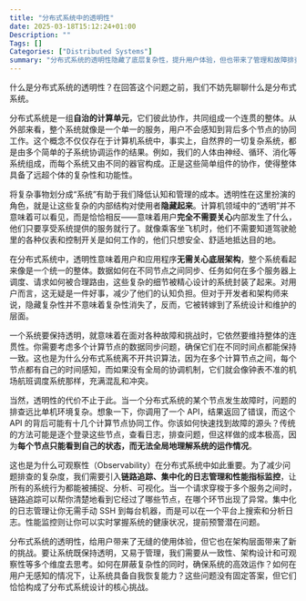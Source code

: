 ```yaml
---
title: "分布式系统中的透明性"
date: 2025-03-18T15:12:24+01:00
Description: ""
Tags: []
Categories: ["Distributed Systems"]
summary: "分布式系统的透明性隐藏了底层复杂性，提升用户体验，但也带来了管理和故障排查的挑战，需要一致性算法、合理架构和可观察性来优化。"
---
```

什么是分布式系统的透明性？在回答这个问题之前，我们不妨先聊聊什么是分布式系统。

分布式系统是一组**自治的计算单元**，它们彼此协作，共同组成一个连贯的整体。从外部来看，整个系统就像是一个单一的服务，用户不会感知到背后多个节点的协同工作。这个概念不仅仅存在于计算机系统中，事实上，自然界的一切复杂系统，都是由多个简单的子系统协调运作的结果。例如，我们的人体由神经、循环、消化等系统组成，而每个系统又由不同的器官构成。正是这些简单组件的协作，使得整体具备了远超个体的复杂性和功能性。

将复杂事物划分成“系统”有助于我们降低认知和管理的成本。透明性在这里扮演的角色，就是让这些复杂的内部结构对使用者**隐藏起来**。计算机领域中的“透明”并不意味着可以看见，而是恰恰相反——意味着用户**完全不需要关心**内部发生了什么，他们只要享受系统提供的服务就行了。就像乘客坐飞机时，他们不需要知道驾驶舱里的各种仪表和控制开关是如何工作的，他们只想安全、舒适地抵达目的地。

在分布式系统中，透明性意味着用户和应用程序**无需关心底层架构**，整个系统看起来像是一个统一的整体。数据如何在不同节点之间同步、任务如何在多个服务器上调度、请求如何被合理路由，这些复杂的细节被精心设计的系统封装了起来。对用户而言，这无疑是一件好事，减少了他们的认知负担。但对于开发者和架构师来说，隐藏复杂性并不意味着复杂性消失了，反而，它被转嫁到了系统设计和维护的层面。

一个系统要保持透明，就意味着在面对各种故障和挑战时，它依然要维持整体的连贯性。你需要考虑多个计算节点的数据同步问题，确保它们在不同时间点都能保持一致。这也是为什么分布式系统离不开共识算法，因为在多个计算节点之间，每个节点都有自己的时间感知，而如果没有全局的协调机制，它们就会像钟表不准的机场航班调度系统那样，充满混乱和冲突。

当然，透明性的代价不止于此。当一个分布式系统的某个节点发生故障时，问题的排查远比单机环境复杂。想象一下，你调用了一个 API，结果返回了错误，而这个 API 的背后可能有十几个计算节点协同工作。你该如何快速找到故障的源头？传统的方法可能是逐个登录这些节点，查看日志，排查问题，但这样做的成本极高，因为**每个节点只能看到自己的状态，而无法全局地理解系统的运作情况**。

这也是为什么可观察性（Observability）在分布式系统中如此重要。为了减少问题排查的复杂度，我们需要引入**链路追踪、集中化的日志管理和性能指标监控**，让所有的系统行为都能被捕捉、分析、可视化。当一个请求穿梭于多个服务之间时，链路追踪可以帮你清楚地看到它经过了哪些节点，在哪个环节出现了异常。集中化的日志管理让你无需手动 SSH 到每台机器，而是可以在一个平台上搜索和分析日志。性能监控则让你可以实时掌握系统的健康状况，提前预警潜在问题。

分布式系统的透明性，给用户带来了无缝的使用体验，但它也在架构层面带来了新的挑战。要让系统既保持透明，又易于管理，我们需要从一致性、架构设计和可观察性等多个维度去思考。如何在屏蔽复杂性的同时，确保系统的高效运作？如何在用户无感知的情况下，让系统具备自我恢复能力？这些问题没有固定答案，但它们恰恰构成了分布式系统设计的核心挑战。
